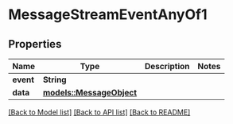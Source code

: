 # MessageStreamEventAnyOf1

## Properties

Name | Type | Description | Notes
------------ | ------------- | ------------- | -------------
**event** | **String** |  | 
**data** | [**models::MessageObject**](MessageObject.md) |  | 

[[Back to Model list]](../README.md#documentation-for-models) [[Back to API list]](../README.md#documentation-for-api-endpoints) [[Back to README]](../README.md)



